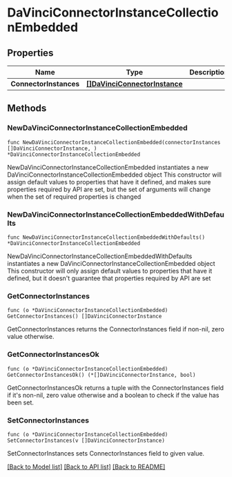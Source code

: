 # DaVinciConnectorInstanceCollectionEmbedded

## Properties

Name | Type | Description | Notes
------------ | ------------- | ------------- | -------------
**ConnectorInstances** | [**[]DaVinciConnectorInstance**](DaVinciConnectorInstance.md) |  | 

## Methods

### NewDaVinciConnectorInstanceCollectionEmbedded

`func NewDaVinciConnectorInstanceCollectionEmbedded(connectorInstances []DaVinciConnectorInstance, ) *DaVinciConnectorInstanceCollectionEmbedded`

NewDaVinciConnectorInstanceCollectionEmbedded instantiates a new DaVinciConnectorInstanceCollectionEmbedded object
This constructor will assign default values to properties that have it defined,
and makes sure properties required by API are set, but the set of arguments
will change when the set of required properties is changed

### NewDaVinciConnectorInstanceCollectionEmbeddedWithDefaults

`func NewDaVinciConnectorInstanceCollectionEmbeddedWithDefaults() *DaVinciConnectorInstanceCollectionEmbedded`

NewDaVinciConnectorInstanceCollectionEmbeddedWithDefaults instantiates a new DaVinciConnectorInstanceCollectionEmbedded object
This constructor will only assign default values to properties that have it defined,
but it doesn't guarantee that properties required by API are set

### GetConnectorInstances

`func (o *DaVinciConnectorInstanceCollectionEmbedded) GetConnectorInstances() []DaVinciConnectorInstance`

GetConnectorInstances returns the ConnectorInstances field if non-nil, zero value otherwise.

### GetConnectorInstancesOk

`func (o *DaVinciConnectorInstanceCollectionEmbedded) GetConnectorInstancesOk() (*[]DaVinciConnectorInstance, bool)`

GetConnectorInstancesOk returns a tuple with the ConnectorInstances field if it's non-nil, zero value otherwise
and a boolean to check if the value has been set.

### SetConnectorInstances

`func (o *DaVinciConnectorInstanceCollectionEmbedded) SetConnectorInstances(v []DaVinciConnectorInstance)`

SetConnectorInstances sets ConnectorInstances field to given value.



[[Back to Model list]](../README.md#documentation-for-models) [[Back to API list]](../README.md#documentation-for-api-endpoints) [[Back to README]](../README.md)


